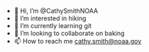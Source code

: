 - 👋 Hi, I’m @CathySmithNOAA
- 👀 I’m interested in hiking
- 🌱 I’m currently learning git
- 💞️ I’m looking to collaborate on baking
- 📫 How to reach me cathy.smith@noaa.gov

<!---
CathySmithNOAA/CathySmithNOAA is a ✨ special ✨ repository because its `README.md` (this file) appears on your GitHub profile.
You can click the Preview link to take a look at your changes.
--->
